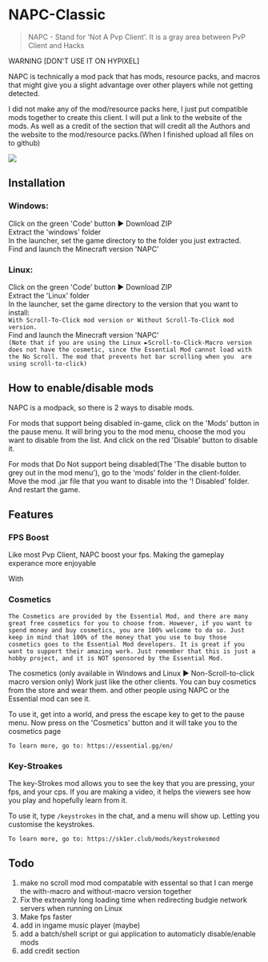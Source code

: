 # NAPC-Classic

> NAPC - Stand for 'Not A Pvp Client'. It is a gray area between PvP Client and Hacks

WARNING [DON'T USE IT ON HYPIXEL]

NAPC is technically a mod pack that has mods, resource packs, and macros that might give you a slight advantage over other players while not getting detected.

I did not make any of the mod/resource packs here, I just put compatible mods together to create this client.
I will put a link to the website of the mods. As well as a credit of the section that will credit all the Authors and the website to the mod/resource packs.(When I finished upload all files on to github)

![](header.png)
##  Installation
### Windows:  

Click on the green 'Code' button ► Download ZIP  
Extract the 'windows' folder  
In the launcher, set the game directory to the folder you just extracted.  
Find and launch the Minecraft version 'NAPC'

###  Linux:  
Click on the green 'Code' button ► Download ZIP  
Extract the 'Linux' folder  
In the launcher, set the game directory to the version that you want to install:  
``` With Scroll-To-Click mod version or Without Scroll-To-Click mod version. ```  
Find and launch the Minecraft version 'NAPC'  
```(Note that if you are using the Linux ►Scroll-to-Click-Macro version does not have the cosmetic, since the Essential Mod cannot load with the No Scroll. The mod that prevents hot bar scrolling when you  are using scroll-to-click)```  

## How to enable/disable mods

NAPC is a modpack, so there is 2 ways to disable mods.  
  
For mods that support being disabled in-game, click on the 'Mods' button in the pause menu. It will bring you to the mod menu, choose the mod you want to disable from the list. And click on the red 'Disable' button to disable it.  
  
For mods that Do Not support being disabled(The 'The disable button to grey out in the mod menu'), go to the 'mods' folder in the client-folder. Move the mod .jar file that you want to disable into the '! Disabled' folder. And restart the game.


##  Features

### FPS Boost

Like most Pvp Client, NAPC boost your fps. Making the gameplay experance more enjoyable

With 

### Cosmetics
``` The Cosmetics are provided by the Essential Mod, and there are many great free cosmetics for you to choose from. However, if you want to spend money and buy cosmetics, you are 100% welcome to do so. Just keep in mind that 100% of the money that you use to buy those cosmetics goes to the Essential Mod developers. It is great if you want to support their amazing work. Just remember that this is just a hobby project, and it is NOT sponsored by the Essential Mod. ```

The cosmetics (only available in Windows and Linux ► Non-Scroll-to-click macro version only) Work just like the other clients. You can buy cosmetics from the store and wear them. and other people using NAPC or the Essential mod can see it.

To use it, get into a world, and press the escape key to get to the pause menu. Now press on the 'Cosmetics' button and it will take you to the cosmetics page

``` To learn more, go to: https://essential.gg/en/ ``` 

### Key-Stroakes

The key-Strokes mod allows you to see the key that you are pressing, your fps, and your cps.
If you are making a video, it helps the viewers see how you play and hopefully learn from it. 

To use it, type ``` /keystrokes ```  in the chat, and a menu will show up. Letting you customise the keystrokes.

``` To learn more, go to: https://sk1er.club/mods/keystrokesmod ``` 

## Todo 
1. make no scroll mod mod compatable with essental so that I can merge the with-macro and without-macro version together
2. Fix the extreamly long loading time when redirecting budgie network servers when running on Linux
3. Make fps faster
4. add in ingame music player (maybe)
5. add a batch/shell script or gui application to automaticly disable/enable mods
6. add credit section

